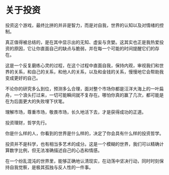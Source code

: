 # 关于投资

投资这个游戏，最终比拼的并非是智力，而是对自我，世界的认知以及对情绪的控制。

真正值得被总结的，是在其中显示出的无知、虚妄与贪婪。这其实也正是我热爱投资的原因，它让你直面自己的缺点与脆弱，并在每一个可能的时间提醒它们的存在。

这是一个反复磨练心灵的过程，在这个过程中直面自我，保持内观，审视我们和世界的关系，和自己的关系，和他人的关系，以及和金钱的关系，慢慢地它会帮助我变成更好的自己。

不论你的研究多么到位，预测多么合理，面对整个市场你都是汪洋大海上的一叶扁舟，一个浪头打过来，一切可能瞬间就不复存在。哪怕你真的赢了几次，都可能是在为后面更大的失败埋下伏笔。

理解市场，尊重市场，敬畏市场，长久地活下去，才是获得成功的正道。

投资理财，哲学先行。

你是什么样的人，你看到的世界是什么样的，决定了你会具有什么样的投资哲学。

投资并不是科学，也有相当多艺术的成分。这是一个模糊的世界，我们可以精确计算数字比例，但无法准确描述自己的心态和情感。

在一个纷乱混沌的世界里，能够正确地认清现实，在动荡中坚决行动，同时时刻保持自我觉察，是极其孤独与反人性的一件事。